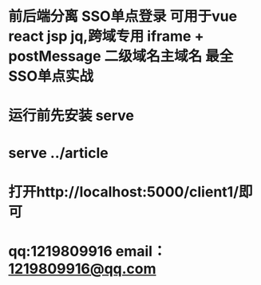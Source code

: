 # 前后端分离 SSO单点登录 可用于vue react jsp jq,跨域专用 iframe + postMessage 二级域名主域名 最全SSO单点实战

# 运行前先安装 serve 

# serve ../article

# 打开http://localhost:5000/client1/即可

# qq:1219809916 email：1219809916@qq.com
